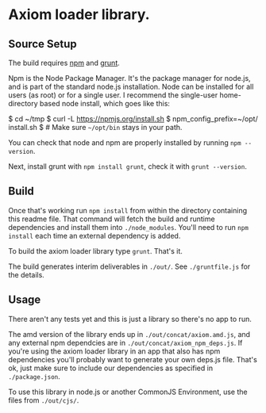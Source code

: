 # Axiom loader library.

## Source Setup

The build requires [npm](https://github.com/npm/npm) and [grunt](http://gruntjs.com/).

Npm is the Node Package Manager.  It's the package manager for node.js, and is part of the standard node.js installation.  Node can be installed for all users (as root) or for a single user.  I recommend the single-user home-directory based node install, which goes like this:

   $ cd ~/tmp
   $ curl -L https://npmjs.org/install.sh
   $ npm_config_prefix=~/opt/ install.sh
   $ # Make sure `~/opt/bin` stays in your path.

You can check that node and npm are properly installed by running `npm --version`.

Next, install grunt with `npm install grunt`, check it with `grunt --version`.

## Build

Once that's working run `npm install` from within the directory containing this readme file.  That command will fetch the build and runtime dependencies and install them into `./node_modules`.  You'll need to run `npm install` each time an external dependency is added.

To build the axiom loader library type `grunt`.  That's it.

The build generates interim deliverables in `./out/`.  See `./gruntfile.js` for the details.

## Usage

There aren't any tests yet and this is just a library so there's no app to run.

The amd version of the library ends up in `./out/concat/axiom.amd.js`, and any external npm dependcies are in `./out/concat/axiom_npm_deps.js`.  If you're using the axiom loader library in an app that also has npm dependencies you'll probably want to generate your own deps.js file.  That's ok, just make sure to include our dependencies as specified in `./package.json`.

To use this library in node.js or another CommonJS Environment, use the files from `./out/cjs/`.
